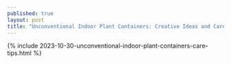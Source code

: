 ```yaml
---
published: true
layout: post
title: "Unconventional Indoor Plant Containers: Creative Ideas and Care Tips"
---
```

{% include 2023-10-30-unconventional-indoor-plant-containers-care-tips.html %}